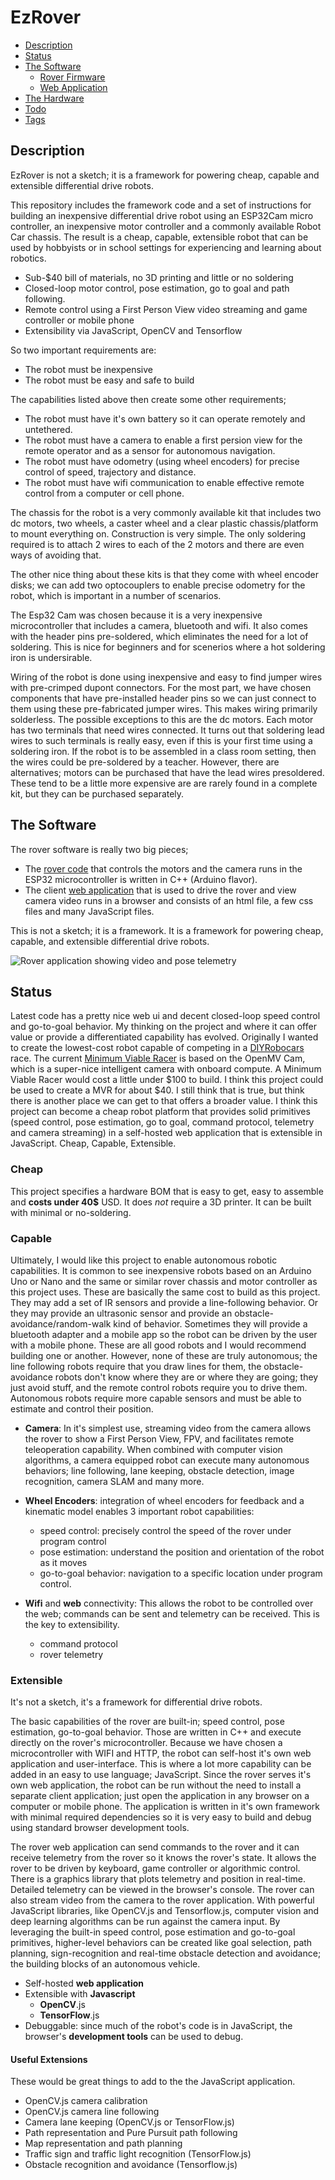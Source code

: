 # EzRover

- [Description](#description)
- [Status](#status)
- [The Software](#the-software)
    - [Rover Firmware](docs/rover_firmware.md)
    - [Web Application](docs/web_client.md)
- [The Hardware](docs/building_the_rover.md)
- [Todo](docs/todo.md)
- [Tags](tags/tags.md)

## Description
EzRover is not a sketch; it is a framework for powering cheap, capable and extensible differential drive robots.

This repository includes the framework code and a set of instructions for building an inexpensive differential drive robot using an ESP32Cam micro controller, an inexpensive motor controller and a commonly available Robot Car chassis.  The result is a cheap, capable, extensible robot that can be used by hobbyists or in school settings for experiencing and learning about robotics.
- Sub-$40 bill of materials, no 3D printing and little or no soldering
- Closed-loop motor control, pose estimation, go to goal and path following.
- Remote control using a First Person View video streaming and game controller or mobile phone
- Extensibility via JavaScript, OpenCV and Tensorflow

So two important requirements are:
- The robot must be inexpensive
- The robot must be easy and safe to build

The capabilities listed above then create some other requirements;
- The robot must have it's own battery so it can operate remotely and untethered.
- The robot must have a camera to enable a first persion view for the remote operator and as a sensor for autonomous navigation.
- The robot must have odometry (using wheel encoders) for precise control of speed, trajectory and distance.
- The robot must have wifi communication to enable effective remote control from a computer or cell phone.

The chassis for the robot is a very commonly available kit that includes two dc motors, two wheels, a caster wheel and a clear plastic chassis/platform to mount everything on.  Construction is very simple.  The only soldering required is to attach 2 wires to each of the 2 motors and there are even ways of avoiding that.  

The other nice thing about these kits is that they come with wheel encoder disks; we can add two optocouplers to enable precise odometry for the robot, which is important in a number of scenarios.

The Esp32 Cam was chosen because it is a very inexpensive microcontroller that includes a camera, bluetooth and wifi.  It also comes with the header pins pre-soldered, which eliminates the need for a lot of soldering.  This is nice for beginners and for scenerios where a hot soldering iron is undersirable.  

Wiring of the robot is done using inexpensive and easy to find jumper wires with pre-crimped dupont connectors.  For the most part, we have chosen components that have pre-installed header pins so we can just connect to them using these pre-fabricated jumper wires.  This makes wiring primarily solderless.  The possible exceptions to this are the dc motors.  Each motor has two terminals that need wires connected. It turns out that soldering lead wires to such terminals is really easy, even if this is your first time using a soldering iron.  If the robot is to be assembled in a class room setting, then the wires could be pre-soldered by a teacher.  However, there are alternatives; motors can be purchased that have the lead wires presoldered.  These tend to be a little more expensive are are rarely found in a complete kit, but they can be purchased separately.


## The Software
The rover software is really two big pieces; 
- The [rover code](docs/rover_firmware.md) that controls the motors and the camera runs in the ESP32 microcontroller is written in C++ (Arduino flavor).
- The client [web application](docs/web_client) that is used to drive the rover and view camera video runs in a browser and consists of an html file, a few css files and many JavaScript files.  

This is not a sketch; it is a framework.  It is a framework for powering cheap, capable, and extensible differential drive robots.

![Rover application showing video and pose telemetry](docs/images/video_and_pose.png)

## Status
Latest code has a pretty nice web ui and decent closed-loop speed control and go-to-goal behavior.  My thinking on the project and where it can offer value or provide a differentiated capability has evolved.  Originally I wanted to create the lowest-cost robot capable of competing in a [DIYRobocars](https://diyrobocars.com/) race.  The current [Minimum Viable Racer](https://diyrobocars.com/2018/11/23/updated-minimal-viable-racer-to-use-latest-openmv-linear-regression-code/) is based on the OpenMV Cam, which is a super-nice intelligent camera with onboard compute.  A Minimum Viable Racer would cost a little under $100 to build.  I think this project could be used to create a MVR for about $40.  I still think that is true, but think there is another place we can get to that offers a broader value.  I think this project can become a cheap robot platform that provides solid primitives (speed control, pose estimation, go to goal, command protocol, telemetry and camera streaming) in a self-hosted web application that is extensible in JavaScript.  Cheap, Capable, Extensible.  

### Cheap
This project specifies a hardware BOM that is easy to get, easy to assemble and **costs under 40$** USD.  It does _not_ require a 3D printer.  It can be built with minimal or no-soldering.

### Capable
Ultimately, I would like this project to enable autonomous robotic capabilities.  It is common to see inexpensive robots based on an Arduino Uno or Nano and the same or similar rover chassis and motor controller as this project uses.  These are basically the same cost to build as this project.  They may add a set of IR sensors and provide a line-following behavior.  Or they may provide an ultrasonic sensor and provide an obstacle-avoidance/random-walk kind of behavior.  Sometimes they will provide a bluetooth adapter and a mobile app so the robot can be driven by the user with a mobile phone.  These are all good robots and I would recommend building one or another.  However, none of these are truly autonomous; the line following robots require that you draw lines for them, the obstacle-avoidance robots don't know where they are or where they are going; they just avoid stuff, and the remote control robots require you to drive them.  Autonomous robots require more capable sensors and must be able to estimate and control their position.

- **Camera**: In it's simplest use, streaming video from the camera allows the rover to show a First Person View, FPV, and facilitates remote teleoperation capability.  When combined with computer vision algorithms, a camera equipped robot can execute many autonomous behaviors; line following, lane keeping, obstacle detection, image recognition, camera SLAM and many more.  

- **Wheel Encoders**: integration of wheel encoders for feedback and a kinematic model enables 3 important robot capabilities:
  - speed control: precisely control the speed of the rover under program control
  - pose estimation: understand the position and orientation of the robot as it moves
  - go-to-goal behavior: navigation to a specific location under program control.
- **Wifi** and **web** connectivity: This allows the robot to be controlled over the web; commands can be sent and telemetry can be received.  This is the key to extensibility.
  - command protocol
  - rover telemetry

### Extensible
It's not a sketch, it's a framework for differential drive robots. 

The basic capabilities of the rover are built-in; speed control, pose estimation, go-to-goal behavior.  Those are written in C++ and execute directly on the rover's microcontroller.  Because we have chosen a microcontroller with WIFI and HTTP, the robot can self-host it's own web application and user-interface. This is where a lot more capability can be added in an easy to use language; JavaScript.  Since the rover serves it's own web application, the robot can be run without the need to install a separate client application; just open the application in any browser on a computer or mobile phone.  The application is written in it's own framework with minimal required dependencies so it is very easy to build and debug using standard browser development tools.  

The rover web application can send commands to the rover and it can receive telemetry from the rover so it knows the rover's state.  It allows the rover to be driven by keyboard, game controller or algorithmic control.  There is a graphics library that plots telemetry and position in real-time.  Detailed telemetry can be viewed in the browser's console.  The rover can also stream video from the camera to the rover application.  With powerful JavaScript libraries, like OpenCV.js and Tensorflow.js, computer vision and deep learning algorithms can be run against the camera input.  By leveraging the built-in speed control, pose estimation and go-to-goal primitives, higher-level behaviors can be created like goal selection, path planning, sign-recognition and real-time obstacle detection and avoidance; the building blocks of an autonomous vehicle. 

- Self-hosted **web application**
- Extensible with **Javascript**
  - **OpenCV**.js
  - **TensorFlow**.js
- Debuggable: since much of the robot's code is in JavaScript, the browser's **development tools** can be used to debug.


#### Useful Extensions
These would be great things to add to the the JavaScript application.
- OpenCV.js camera calibration
- OpenCV.js camera line following
- Camera lane keeping (OpenCV.js or TensorFlow.js)
- Path representation and Pure Pursuit path following
- Map representation and path planning
- Traffic sign and traffic light recognition (TensorFlow.js)
- Obstacle recognition and avoidance (Tensorflow.js)
